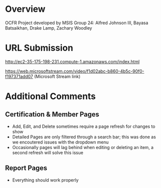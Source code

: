 # Overview
OCFR Project developed by MSIS Group 24: Alfred Johnson III, Bayasa Batsaikhan, Drake Lamp, Zachary Woodley

# URL Submission
http://ec2-35-175-198-231.compute-1.amazonaws.com/index.html

https://web.microsoftstream.com/video/f1d02abc-b860-4b5c-90f0-f197371add07 (Microsoft Stream link)


# Additional Comments
## Certification & Member Pages
- Add, Edit, and Delete sometimes require a page refresh for changes to show
- Detailed Pages are only filtered through a search bar; this was done as we encoutered issues with the dropdown menu
- Occasionally pages will lag behind when editing or deleting an item, a second refresh will solve this issue

## Report Pages
- Everything should work properly
